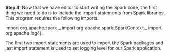 **Step 4:** Now that we have editor to start writing the Spark code, the first thing we need to do is to include the import statements from Spark libraries. This program requires the following imports.

import org.apache.spark._
import org.apache.spark.SparkContext._
import org.apache.log4j._

The first two import statements are used to import the Spark packages and last import statement is used to set logging level for our Spark application.
